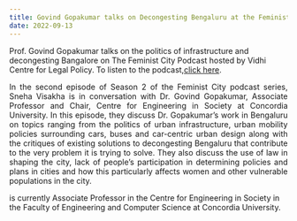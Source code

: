 ```yaml
---
title: Govind Gopakumar talks on Decongesting Bengaluru at the Feminist City Podcast
date: 2022-09-13
---
```

Prof. Govind Gopakumar talks on the politics of infrastructure and decongesting Bangalore on The Feminist City Podcast hosted by Vidhi Centre for Legal Policy. To listen to the podcast,<a href="https://vidhilegalpolicy.in/podcasts/feminist-city-season-2/on-politics-of-urban-infrastructure-cars-and-decongesting-bengaluru/" target="_blank">click here</a>.
<!--more-->

<p align="justify">In the second episode of Season 2 of the Feminist City podcast series, Sneha Visakha is in conversation with Dr. Govind Gopakumar, Associate Professor and Chair, Centre for Engineering in Society at Concordia University. In this episode, they discuss Dr. Gopakumar’s work in Bengaluru on topics ranging from the politics of urban infrastructure, urban mobility policies surrounding cars, buses and car-centric urban design along with the critiques of existing solutions to decongesting Bengaluru that contribute to the very problem it is trying to solve. They also discuss the use of law in shaping the city, lack of people’s participation in determining policies and plans in cities and how this particularly affects women and other vulnerable populations in the city. 

 is currently Associate Professor in the Centre for Engineering in Society in the Faculty of Engineering and Computer Science at Concordia University.